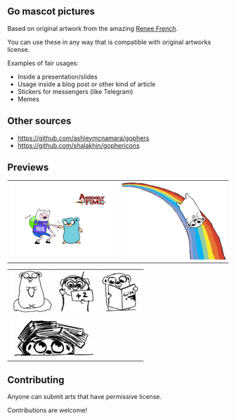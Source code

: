 ## Go mascot pictures

Based on original artwork from the amazing [Renee French](http://reneefrench.blogspot.com/).

You can use these in any way that is compatible with original artworks license.

Examples of fair usages:
- Inside a presentation/slides
- Usage inside a blog post or other kind of article
- Stickers for messengers (like Telegram)
- Memes

## Other sources

* https://github.com/ashleymcnamara/gophers
* https://github.com/shalakhin/gophericons

## Previews

<table>

<tr>
  <td><img src="/img/Assembly_time&Go.png"></td>
  <td><img src="/img/rainbow.png"></td>
</tr>

</table>

<table>

<tr><td>
  <img src="/img/meditating.png" width="96" height="96">
  <img src="/img/go_review.png" width="96" height="96">
  <img src="/img/reading_guide.png" width="96" height="96">
</td></tr>

<tr><td>
  <img src="/img/under_book_pile.png" colspan="3" height="96">
</td></tr>

</table>

## Contributing

Anyone can submit arts that have permissive license.

Contributions are welcome!
